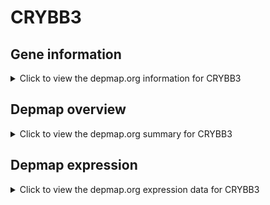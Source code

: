 <h1>CRYBB3</h1>

<h2>Gene information</h2>
<details>
  <summary>Click to view the depmap.org information for CRYBB3</summary>
  <iframe src="https://depmap.org/portal/gene/CRYBB3?tab=about" style="border:none;width:100%;height:800px"></iframe>
</details>

<h2>Depmap overview</h2>
<details>
  <summary>Click to view the depmap.org summary for CRYBB3</summary>
  <iframe src="https://depmap.org/portal/gene/CRYBB3?tab=overview" style="border:none;width:100%;height:800px"></iframe>
</details>

<h2>Depmap expression</h2>
<details>
  <summary>Click to view the depmap.org expression data for CRYBB3</summary>
  <iframe src="https://depmap.org/portal/gene/CRYBB3?tab=characterization" style="border:none;width:100%;height:800px"></iframe>
</details>


<!--
<h2>Reactome Pathway diagram</h2>
<details>
  <summary>Click to view Reactome pathway for CRYBB3</summary>
  PNAME
</details>
-->


